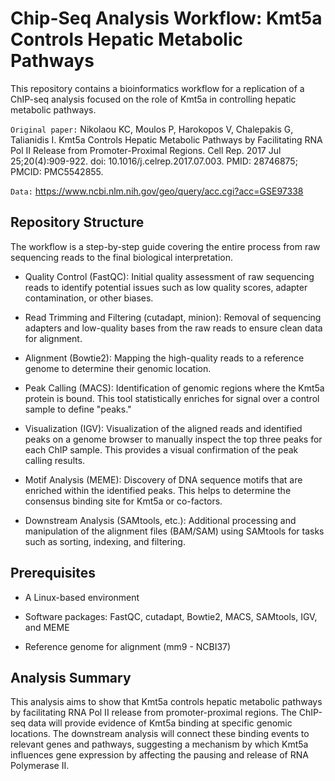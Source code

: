 # Chip-Seq Analysis Workflow: Kmt5a Controls Hepatic Metabolic Pathways
This repository contains a bioinformatics workflow for a replication of a ChIP-seq analysis focused on the role of Kmt5a in controlling hepatic metabolic pathways. 

`Original paper:` Nikolaou KC, Moulos P, Harokopos V, Chalepakis G, Talianidis I. Kmt5a Controls Hepatic Metabolic Pathways by Facilitating RNA Pol II Release from Promoter-Proximal Regions. Cell Rep. 2017 Jul 25;20(4):909-922. doi: 10.1016/j.celrep.2017.07.003. PMID: 28746875; PMCID: PMC5542855.

`Data:` https://www.ncbi.nlm.nih.gov/geo/query/acc.cgi?acc=GSE97338

## Repository Structure
The workflow is a step-by-step guide covering the entire process from raw sequencing reads to the final biological interpretation.

- Quality Control (FastQC): Initial quality assessment of raw sequencing reads to identify potential issues such as low quality scores, adapter contamination, or other biases.

- Read Trimming and Filtering (cutadapt, minion): Removal of sequencing adapters and low-quality bases from the raw reads to ensure clean data for alignment.

- Alignment (Bowtie2): Mapping the high-quality reads to a reference genome to determine their genomic location.

- Peak Calling (MACS): Identification of genomic regions where the Kmt5a protein is bound. This tool statistically enriches for signal over a control sample to define "peaks."

- Visualization (IGV): Visualization of the aligned reads and identified peaks on a genome browser to manually inspect the top three peaks for each ChIP sample. This provides a visual confirmation of the peak calling results.

- Motif Analysis (MEME): Discovery of DNA sequence motifs that are enriched within the identified peaks. This helps to determine the consensus binding site for Kmt5a or co-factors.

- Downstream Analysis (SAMtools, etc.): Additional processing and manipulation of the alignment files (BAM/SAM) using SAMtools for tasks such as sorting, indexing, and filtering.

## Prerequisites

- A Linux-based environment

- Software packages: FastQC, cutadapt, Bowtie2, MACS, SAMtools, IGV, and MEME

- Reference genome for alignment (mm9 - NCBI37)

## Analysis Summary
This analysis aims to show that Kmt5a controls hepatic metabolic pathways by facilitating RNA Pol II release from promoter-proximal regions. The ChIP-seq data will provide evidence of Kmt5a binding at specific genomic locations. The downstream analysis will connect these binding events to relevant genes and pathways, suggesting a mechanism by which Kmt5a influences gene expression by affecting the pausing and release of RNA Polymerase II.
